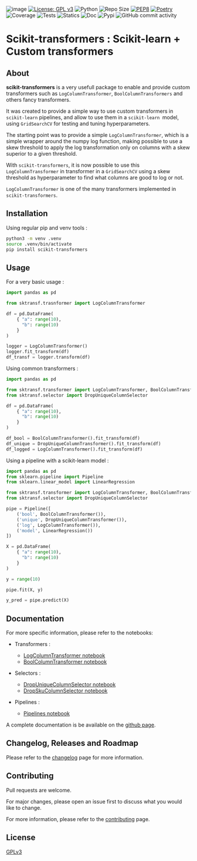 ![image](https://github.com/AlexandreGazagnes/scikit-transformers/blob/main/docs/assets/img/img.png?raw=true)
[![License: GPL v3](https://img.shields.io/badge/License-GPLv3-blue.svg)](https://www.gnu.org/licenses/gpl-3.0)
![Python](https://img.shields.io/badge/python-3.10.x-green.svg)
![Repo Size](https://img.shields.io/github/repo-size/AlexandreGazagnes/scikit-transformers)
[![PEP8](https://img.shields.io/badge/code%20style-pep8-orange.svg)](https://www.python.org/dev/peps/pep-0008/)
[![Poetry](https://img.shields.io/endpoint?url=https://python-poetry.org/badge/v0.json)](https://python-poetry.org/)
![Coverage](https://github.com/AlexandreGazagnes/scikit-transformers/blob/main/docs/assets/img/cov.svg?raw=true)
![Tests](https://github.com/AlexandreGazagnes/scikit-transformers/actions/workflows/tests.yaml/badge.svg)
![Statics](https://github.com/AlexandreGazagnes/scikit-transformers/actions/workflows/statics.yaml/badge.svg)
![Doc](https://github.com/AlexandreGazagnes/scikit-transformers/actions/workflows/docs.yaml/badge.svg)
![Pypi](https://github.com/AlexandreGazagnes/scikit-transformers/actions/workflows/publish.yaml/badge.svg)
![GitHub commit activity](https://img.shields.io/github/commit-activity/m/AlexandreGazagnes/scikit-transformers)

# Scikit-transformers : Scikit-learn + Custom transformers


## About

**scikit-transformers** is a very usefull package to enable and provide custom transformers such as ```LogColumnTransformer```, ```BoolColumnTransformers``` and others fancy transformers.

It was created to provide a simple way to use custom transformers in ```scikit-learn``` pipelines, and allow to use them in a ```scikit-learn ```model, using ```GridSearchCV``` for testing and tuning hyperparameters.

The starting point was to provide a simple ```LogColumnTransformer```, which is a simple wrapper around the numpy log function, making possible to use a skew threshold to apply the log transformation only on columns with a skew superior to a given threshold.

With ```scikit-transformers```, it is now possible to use this ```LogColumnTransformer``` in transformer in a ```GridSearchCV``` using a skew threshold as hyperparameter to find what columns are good to log or not.


```LogColumnTransformer``` is one of the many transformers implemented in ```scikit-transformers```.



## Installation

Using regular pip and venv tools :

```bash
python3 -m venv .venv
source .venv/bin/activate
pip install scikit-transformers
```


## Usage

For a very basic usage :
```python
import pandas as pd

from sktransf.trasnformer import LogColumnTransformer

df = pd.DataFrame(
    { "a": range(10),
      "b": range(10)
    }
)

logger = LogColumnTransformer()
logger.fit_transform(df)
df_transf = logger.transform(df)
```

Using common transformers : 

```python
import pandas as pd

from sktransf.transformer import LogColumnTransformer, BoolColumnTransformer
from sktransf.selector import DropUniqueColumnSelector

df = pd.DataFrame(
    { "a": range(10),
      "b": range(10)
    }
)

df_bool = BoolColumnTransformer().fit_transform(df)
df_unique = DropUniqueColumnTransformer().fit_transform(df)
df_logged = LogColumnTransformer().fit_transform(df)
```

Using a pipeline with a scikit-learn model : 

```python
import pandas as pd
from sklearn.pipeline import Pipeline
from sklearn.linear_model import LinearRegression

from sktransf.transformer import LogColumnTransformer, BoolColumnTransformer
from sktransf.selector import DropUniqueColumnSelector

pipe = Pipeline([
    ('bool', BoolColumnTransformer()),
    ('unique', DropUniqueColumnTransformer()),
    ('log', LogColumnTransformer()),
    ('model', LinearRegression())
])

X = pd.DataFrame(
    { "a": range(10),
      "b": range(10)
    }
)

y = range(10)

pipe.fit(X, y)

y_pred = pipe.predict(X)
```


## Documentation

For more specific information, please refer to the notebooks: 

* Transformers : 
  * [LogColumnTransformer notebook](https://github.com/AlexandreGazagnes/scikit-transformers/blob/main/docs/notebooks/transformer/LogColumnTransformer.ipynb)
  * [BoolColumnTransformer notebook](https://github.com/AlexandreGazagnes/scikit-transformers/blob/main/docs/notebooks/transformer/BoolColumnTransformer.ipynb)
* Selectors : 
  * [DropUniqueColumnSelector notebook](https://github.com/AlexandreGazagnes/scikit-transformers/blob/main/docs/notebooks/selector/DropUniqueColumnSelector.ipynb)
  * [DropSkuColumnSelector notebook](https://github.com/AlexandreGazagnes/scikit-transformers/blob/main/docs/notebooks/selector/DropSkuColumnSelector.ipynb)

* Pipelines :
  * [Pipelines notebook](https://github.com/AlexandreGazagnes/scikit-transformers/blob/main/docs/notebooks/Pipelines.ipynb)


<!-- For more specific use case, please refer to this [notebook](docs/detailed_example.ipynb). -->

<!-- For more detailed information, please refer to the [documentation](https://alexandregazagnes.github.io/scikit-transformers/). -->

A complete documentation is be available on the  [github page](https://alexandregazagnes.github.io/scikit-transformers/).


## Changelog, Releases and Roadmap

Please refer to the [changelog](https://alexandregazagnes.github.io/scikit-transformers/CHANGELOG/) page for more information.


## Contributing

Pull requests are welcome.

For major changes, please open an issue first to discuss what you would like to change.

For more information, please refer to the [contributing](https://alexandregazagnes.github.io/scikit-transformers/CONTRIBUTING/) page.


## License

[GPLv3](https://raw.githubusercontent.com/AlexandreGazagnes/scikit-transformers/main/LICENSE)
